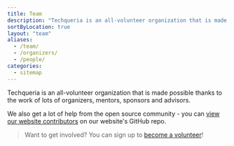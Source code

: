 ```yaml
---
title: Team
description: "Techqueria is an all-volunteer organization that is made possible thanks to the work of lots of organizers, mentors, sponsors and advisors."
sortByLocation: true
layout: "team"
aliases:
  - /team/
  - /organizers/
  - /people/
categories:
  - sitemap
---
```


Techqueria is an all-volunteer organization that is made possible thanks to the work of lots of organizers, mentors, sponsors and advisors.

We also get a lot of help from the open source community - you can <a href="https://github.com/techqueria/website/graphs/contributors" rel="noopener" target="_blank">view our website contributors</a>
on our website's GitHub repo.

> Want to get involved? You can sign up to [become a volunteer](/volunteer)!
